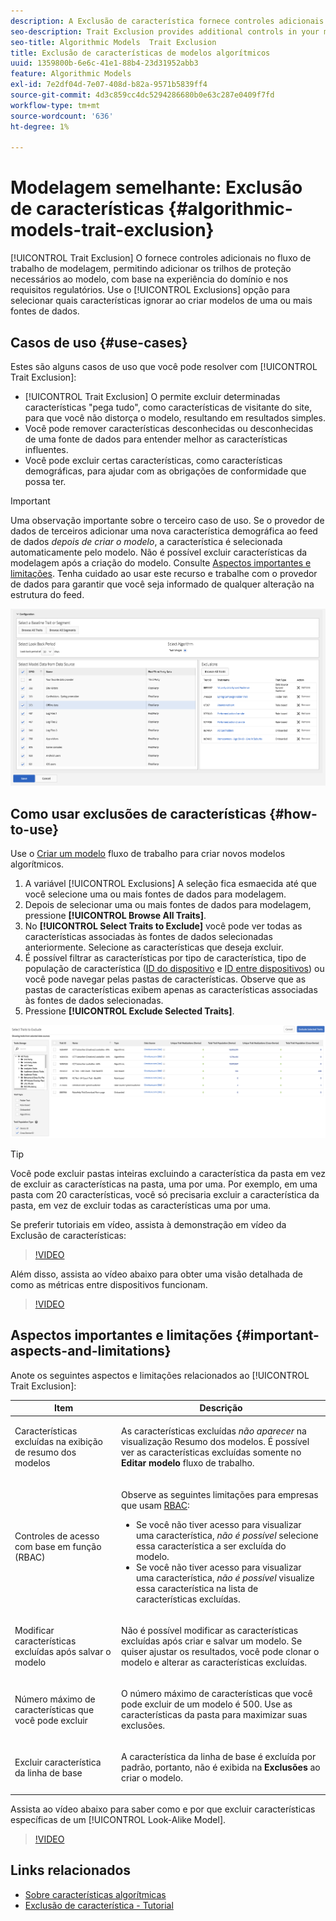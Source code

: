```yaml
---
description: A Exclusão de característica fornece controles adicionais no fluxo de trabalho de modelagem, permitindo adicionar os trilhos de proteção necessários ao modelo, com base na experiência do domínio e nos requisitos regulatórios. Use a opção Exclusões para selecionar quais características ignorar ao criar modelos de uma ou mais fontes de dados.
seo-description: Trait Exclusion provides additional controls in your modeling workflow, allowing you to add the necessary guard rails to the model, based on your domain expertise and regulatory requirements. Use the Exclusions option to select which traits to ignore when creating models from one or more data sources.
seo-title: Algorithmic Models  Trait Exclusion
title: Exclusão de características de modelos algorítmicos
uuid: 1359800b-6e6c-41e1-88b4-23d31952abb3
feature: Algorithmic Models
exl-id: 7e2df04d-7e07-408d-b82a-9571b5839ff4
source-git-commit: 4d3c859cc4dc5294286680b0e63c287e0409f7fd
workflow-type: tm+mt
source-wordcount: '636'
ht-degree: 1%

---
```


# Modelagem semelhante: Exclusão de características {#algorithmic-models-trait-exclusion}

[!UICONTROL Trait Exclusion] O fornece controles adicionais no fluxo de trabalho de modelagem, permitindo adicionar os trilhos de proteção necessários ao modelo, com base na experiência do domínio e nos requisitos regulatórios. Use o [!UICONTROL Exclusions] opção para selecionar quais características ignorar ao criar modelos de uma ou mais fontes de dados.

## Casos de uso {#use-cases}

Estes são alguns casos de uso que você pode resolver com [!UICONTROL Trait Exclusion]:

* [!UICONTROL Trait Exclusion] O permite excluir determinadas características &quot;pega tudo&quot;, como características de visitante do site, para que você não distorça o modelo, resultando em resultados simples.
* Você pode remover características desconhecidas ou desconhecidas de uma fonte de dados para entender melhor as características influentes.
* Você pode excluir certas características, como características demográficas, para ajudar com as obrigações de conformidade que possa ter.

>[!IMPORTANT]
>
>Uma observação importante sobre o terceiro caso de uso. Se o provedor de dados de terceiros adicionar uma nova característica demográfica ao feed de dados *depois de criar o modelo*, a característica é selecionada automaticamente pelo modelo. Não é possível excluir características da modelagem após a criação do modelo. Consulte [Aspectos importantes e limitações](../../features/algorithmic-models/trait-exclusion-algo-models.md#important-aspects-and-limitations). Tenha cuidado ao usar este recurso e trabalhe com o provedor de dados para garantir que você seja informado de qualquer alteração na estrutura do feed.

![](assets/lam_exclude_traits.png)

## Como usar exclusões de características {#how-to-use}

Use o [Criar um modelo](../../features/algorithmic-models/create-model.md#build-model) fluxo de trabalho para criar novos modelos algorítmicos.

1. A variável [!UICONTROL Exclusions] A seleção fica esmaecida até que você selecione uma ou mais fontes de dados para modelagem.
2. Depois de selecionar uma ou mais fontes de dados para modelagem, pressione **[!UICONTROL Browse All Traits]**.
3. No **[!UICONTROL Select Traits to Exclude]** você pode ver todas as características associadas às fontes de dados selecionadas anteriormente. Selecione as características que deseja excluir.
4. É possível filtrar as características por tipo de característica, tipo de população de característica ([ID do dispositivo](../../reference/ids-in-aam.md) e [ID entre dispositivos](../../reference/ids-in-aam.md)) ou você pode navegar pelas pastas de características. Observe que as pastas de características exibem apenas as características associadas às fontes de dados selecionadas.
5. Pressione **[!UICONTROL Exclude Selected Traits]**.

![características-exclusões](assets/trait-exclusions-browse-traits.png)

>[!TIP]
>
>Você pode excluir pastas inteiras excluindo a característica da pasta em vez de excluir as características na pasta, uma por uma. Por exemplo, em uma pasta com 20 características, você só precisaria excluir a característica da pasta, em vez de excluir todas as características uma por uma.

Se preferir tutoriais em vídeo, assista à demonstração em vídeo da Exclusão de características:

>[!VIDEO](https://video.tv.adobe.com/v/25569/?quality=12)

Além disso, assista ao vídeo abaixo para obter uma visão detalhada de como as métricas entre dispositivos funcionam.

>[!VIDEO](https://video.tv.adobe.com/v/33445/?quality=12)

## Aspectos importantes e limitações {#important-aspects-and-limitations}

Anote os seguintes aspectos e limitações relacionados ao [!UICONTROL Trait Exclusion]:

<table id="table_BA5C3545BC9E4717BD567B00C803AA53"> 
 <thead> 
  <tr> 
   <th colname="col1" class="entry"> Item </th> 
   <th colname="col2" class="entry"> Descrição </th>
  </tr> 
 </thead>
 <tbody> 
  <tr> 
   <td colname="col1"> <p>Características excluídas na exibição de resumo dos modelos </p> </td>
   <td colname="col2"> <p>As características excluídas <i>não aparecer</i> na visualização Resumo dos modelos. É possível ver as características excluídas somente no <b><span class="uicontrol"> Editar modelo</span></b> fluxo de trabalho. </p> </td>
  </tr> 
  <tr> 
   <td colname="col1"> <p>Controles de acesso com base em função (RBAC) </p> </td>
   <td colname="col2"> <p>Observe as seguintes limitações para empresas que usam <a href="../../features/administration/administration-overview.md#administration"> RBAC</a>: </p> <p>
     <ul id="ul_38A4056C235B428C822EA4A353893786"> 
      <li id="li_2624FB35581F4807B8530910D63FFDBF">Se você não tiver acesso para visualizar uma característica, <i>não é possível</i> selecione essa característica a ser excluída do modelo. </li>
      <li id="li_3FD7A12AAAA8462EA84A760C05F20379">Se você não tiver acesso para visualizar uma característica, <i>não é possível</i> visualize essa característica na lista de características excluídas. </li>
     </ul> </p> </td>
  </tr> 
  <tr> 
   <td colname="col1"> <p>Modificar características excluídas após salvar o modelo </p> </td>
   <td colname="col2"> <p>Não é possível modificar as características excluídas após criar e salvar um modelo. Se quiser ajustar os resultados, você pode clonar o modelo e alterar as características excluídas. </p> </td>
  </tr> 
  <tr> 
   <td colname="col1"> <p>Número máximo de características que você pode excluir </p> </td>
   <td colname="col2"> <p>O número máximo de características que você pode excluir de um modelo é 500. Use as características da pasta para maximizar suas exclusões. </p> </td>
  </tr> 
  <tr> 
   <td colname="col1"> <p>Excluir característica da linha de base </p> </td>
   <td colname="col2"> <p>A característica da linha de base é excluída por padrão, portanto, não é exibida na <b><span class="uicontrol"> Exclusões</span></b> ao criar o modelo. </p> </td>
  </tr>
 </tbody>
</table>

Assista ao vídeo abaixo para saber como e por que excluir características específicas de um [!UICONTROL Look-Alike Model].

>[!VIDEO](https://video.tv.adobe.com/v/25569/)

## Links relacionados

* [Sobre características algorítmicas](/help/using/features/algorithmic-models/understanding-models.md)
* [Exclusão de característica - Tutorial](https://helpx.adobe.com/audience-manager/kt/using/excluding-traits-look-alike-model-feature-video-use.html)
